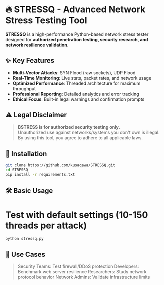 # 🔥 STRESSQ - Advanced Network Stress Testing Tool

**STRESSQ** is a high-performance Python-based network stress tester designed for **authorized penetration testing, security research, and network resilience validation**.

## ✨ Key Features
- **Multi-Vector Attacks**: SYN Flood (raw sockets), UDP Flood
- **Real-Time Monitoring**: Live stats, packet rates, and network usage
- **Optimized Performance**: Threaded architecture for maximum throughput
- **Professional Reporting**: Detailed analytics and error tracking
- **Ethical Focus**: Built-in legal warnings and confirmation prompts

## ⚠️ Legal Disclaimer
> **BSTRESS is for authorized security testing only.**  
> Unauthorized use against networks/systems you don't own is illegal.  
> By using this tool, you agree to adhere to all applicable laws.

## 🚀 Installation

```bash
git clone https://github.com/kusaqawa/STRESSQ.git
cd STRESSQ
pip install -r requirements.txt
```

## 🛠 Basic Usage

# Test with default settings (10-150 threads per attack)
```bash
python stressq.py
```

## 🌟 Use Cases
> Security Teams: Test firewall/DDoS protection
> Developers: Benchmark web server resilience
> Researchers: Study network protocol behavior
> Network Admins: Validate infrastructure limits
